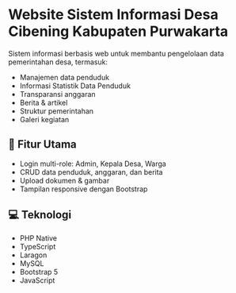 # Website Sistem Informasi Desa Cibening Kabupaten Purwakarta

Sistem informasi berbasis web untuk membantu pengelolaan data pemerintahan desa, termasuk:
- Manajemen data penduduk
- Informasi Statistik Data Penduduk
- Transparansi anggaran
- Berita & artikel
- Struktur pemerintahan
- Galeri kegiatan

## 🔧 Fitur Utama
- Login multi-role: Admin, Kepala Desa, Warga
- CRUD data penduduk, anggaran, dan berita
- Upload dokumen & gambar
- Tampilan responsive dengan Bootstrap

## 💻 Teknologi
- PHP Native
- TypeScript
- Laragon
- MySQL
- Bootstrap 5
- JavaScript
